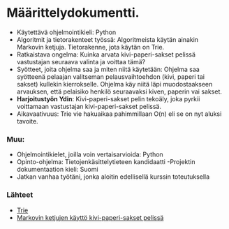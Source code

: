 # Määrittelydokumentti.
- Käytettävä ohjelmointikieli: Python
- Algoritmit ja tietorakenteet työssä: Algoritmeista käytän ainakin Markovin ketjuja. Tietorakenne, jota käytän on Trie.
- Ratkaistava ongelma: Kuinka arvata kivi-paperi-sakset pelissä vastustajan seuraava valinta ja voittaa tämä?
- Syötteet, joita  ohjelma saa ja miten niitä käytetään: Ohjelma saa syötteenä pelaajan valitseman pelausvaihtoehdon (kivi, paperi tai sakset) kullekin kierrokselle. Ohjelma käy niitä läpi muodostaakseen arvauksen, että pelaisiko henkilö seuraavaksi kiven, paperin vai sakset. 
- **Harjoitustyön Ydin**: Kivi-paperi-sakset pelin tekoäly, joka pyrkii voittamaan vastustajan kivi-paperi-sakset pelissä.
- Aikavaativuus: Trie vie hakuaikaa pahimmillaan O(n) eli se on nyt aluksi tavoite. 

### Muu:
- Ohjelmointikielet, joilla voin vertaisarvioida: Python
- Opinto-ohjelma: Tietojenkäsittelytieteen kandidaatti
-Projektin dokumentaation kieli: Suomi
- Jatkan vanhaa työtäni, jonka aloitin edellisellä kurssin toteutuksella

### Lähteet
- [Trie](https://en.wikipedia.org/wiki/Trie)
- [Markovin ketjujen käyttö kivi-paperi-sakset pelissä](https://arxiv.org/pdf/2003.06769)

